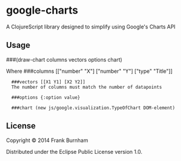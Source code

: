 # google-charts

A ClojureScript library designed to simplify using Google's Charts API

## Usage

###(draw-chart columns vectors options chart)

Where 
      ###columns [["number" "X"] ["number" "Y"] ["type" "Title"]]

      ###vectors [[X1 Y1] [X2 Y2]]
      The number of columns must match the number of datapoints

      ###options {:option value}

      ###chart (new js/google.visualization.TypeOfChart DOM-element)

## License

Copyright © 2014 Frank Burnham

Distributed under the Eclipse Public License version 1.0.